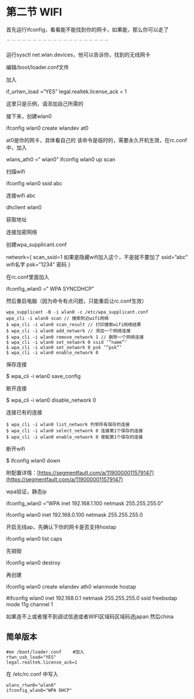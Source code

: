 # 第二节 WIFI

首先运行ifconfig，看看能不能找到你的网卡，如果能，那么你可以走了

﹉﹉﹉﹉﹉﹉﹉﹉﹉﹉﹉﹉﹉﹉﹉﹉﹉﹉﹉﹉

运行sysctl net.wlan.devices，他可以告诉你，找到的无线网卡

编辑/boot/loader.conf文件

加入

if\_urtwn\_load =“YES” legal.realtek.license\_ack = 1

这里只是示例，请添加自己所需的

接下来，创建wlan0

ifconfig wlan0 create wlandev at0

at0是你的网卡，具体看自己的 该命令是临时的，需要永久开机生效，在rc.conf中，加入

wlans\_ath0 =“ wlan0” ifconfig wlan0 up scan

扫描wifi

ifconfig wlan0 ssid abc

连接wifi abc

dhclient wlan0

获取地址

连接加密网络

创建wpa\_supplicant.conf

network={ scan\_ssid=1 如果是隐藏wifi加入这个，不是就不要加了 ssid=”abc” wifi名字 psk=”1234” 密码 }

在rc.conf里面加入

ifconfig\_wlan0 =“ WPA SYNCDHCP”

然后重启电脑（因为命令有点问题，只能重启让rc.conf生效）

```
wpa_supplicant -B -i wlan0 -c /etc/wpa_supplicant.conf
wpa_cli -i wlan0 scan // 搜索附近wifi网络
$ wpa_cli -i wlan0 scan_result // 打印搜索wifi网络结果
$ wpa_cli -i wlan0 add_network // 添加一个网络连接
$ wpa_cli -i wlan0 remove_network 1 // 删除一个网络连接
$ wpa_cli -i wlan0 set_network 0 ssid ‘“name”‘
$ wpa_cli -i wlan0 set_network 0 psk ‘“psk”‘
$ wpa_cli -i wlan0 enable_network 0
```

保存连接

$ wpa\_cli -i wlan0 save\_config

断开连接

$ wpa\_cli -i wlan0 disable\_network 0

连接已有的连接

```
$ wpa_cli -i wlan0 list_network 列举所有保存的连接
$ wpa_cli -i wlan0 select_network 0 连接第1个保存的连接
$ wpa_cli -i wlan0 enable_network 0 使能第1个保存的连接
```

断开wifi

$ ifconfig wlan0 down

附配置详情：[https://segmentfault.com/a/1190000011579147](https://segmentfault.com/a/1190000011579147)

wpa验证，静态ip

ifconfig\_wlan0 =“WPA inet 192.168.1.100 netmask 255.255.255.0”

ifconfig wlan0 inet 192.168.0.100 netmask 255.255.255.0

开启无线ap，先确认下你的网卡是否支持hostap

ifconfig wlan0 list caps

先销毁

ifconfig wlan0 destroy

再创建

ifconfig wlan0 create wlandev ath0 wlanmode hostap

\#ifconfig wlan0 inet 192.168.0.1 netmask 255.255.255.0 ssid freebsdap mode 11g channel 1

如果连不上或者搜不到调试信道或者WIFI区域码区域码选japan 然后china

## 简单版本

```
#ee /boot/loader.conf 　　#加入
rtwn_usb_load="YES"
legal.realtek.license_ack=1
```

在 /etc/rc.conf 中写入

```
wlans_rtwn0="wlan0"
ifconfig_wlan0="WPA DHCP"
```
